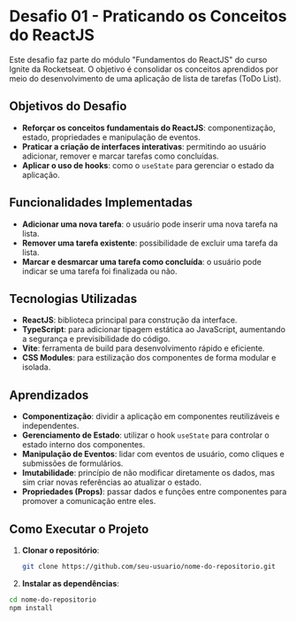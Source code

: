 # Desafio 01 - Praticando os Conceitos do ReactJS

Este desafio faz parte do módulo "Fundamentos do ReactJS" do curso Ignite da Rocketseat. O objetivo é consolidar os conceitos aprendidos por meio do desenvolvimento de uma aplicação de lista de tarefas (ToDo List).

## Objetivos do Desafio

- **Reforçar os conceitos fundamentais do ReactJS**: componentização, estado, propriedades e manipulação de eventos.
- **Praticar a criação de interfaces interativas**: permitindo ao usuário adicionar, remover e marcar tarefas como concluídas.
- **Aplicar o uso de hooks**: como o `useState` para gerenciar o estado da aplicação.

## Funcionalidades Implementadas

- **Adicionar uma nova tarefa**: o usuário pode inserir uma nova tarefa na lista.
- **Remover uma tarefa existente**: possibilidade de excluir uma tarefa da lista.
- **Marcar e desmarcar uma tarefa como concluída**: o usuário pode indicar se uma tarefa foi finalizada ou não.

## Tecnologias Utilizadas

- **ReactJS**: biblioteca principal para construção da interface.
- **TypeScript**: para adicionar tipagem estática ao JavaScript, aumentando a segurança e previsibilidade do código.
- **Vite**: ferramenta de build para desenvolvimento rápido e eficiente.
- **CSS Modules**: para estilização dos componentes de forma modular e isolada.

## Aprendizados

- **Componentização**: dividir a aplicação em componentes reutilizáveis e independentes.
- **Gerenciamento de Estado**: utilizar o hook `useState` para controlar o estado interno dos componentes.
- **Manipulação de Eventos**: lidar com eventos de usuário, como cliques e submissões de formulários.
- **Imutabilidade**: princípio de não modificar diretamente os dados, mas sim criar novas referências ao atualizar o estado.
- **Propriedades (Props)**: passar dados e funções entre componentes para promover a comunicação entre eles.

## Como Executar o Projeto

1. **Clonar o repositório**:

   ```bash
   git clone https://github.com/seu-usuario/nome-do-repositorio.git
2. **Instalar as dependências**:
  
  ```bash
  cd nome-do-repositorio
  npm install
